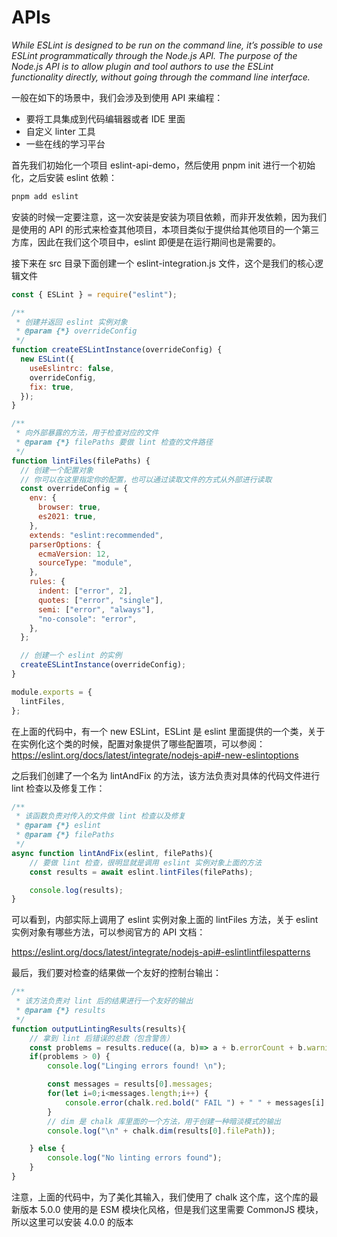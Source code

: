 # APIs

*While ESLint is designed to be run on the command line, it’s possible to use ESLint programmatically through the Node.js API. The purpose of the Node.js API is to allow plugin and tool authors to use the ESLint functionality directly, without going through the command line interface.*



一般在如下的场景中，我们会涉及到使用 API 来编程：

- 要将工具集成到代码编辑器或者 IDE 里面
- 自定义 linter 工具
- 一些在线的学习平台



首先我们初始化一个项目 eslint-api-demo，然后使用 pnpm init 进行一个初始化，之后安装 eslint 依赖：

```bash
pnpm add eslint
```

安装的时候一定要注意，这一次安装是安装为项目依赖，而非开发依赖，因为我们是使用的 API 的形式来检查其他项目，本项目类似于提供给其他项目的一个第三方库，因此在我们这个项目中，eslint 即便是在运行期间也是需要的。



接下来在 src 目录下面创建一个 eslint-integration.js 文件，这个是我们的核心逻辑文件

```js
const { ESLint } = require("eslint");

/**
 * 创建并返回 eslint 实例对象
 * @param {*} overrideConfig
 */
function createESLintInstance(overrideConfig) {
  new ESLint({
    useEslintrc: false,
    overrideConfig,
    fix: true,
  });
}

/**
 * 向外部暴露的方法，用于检查对应的文件
 * @param {*} filePaths 要做 lint 检查的文件路径
 */
function lintFiles(filePaths) {
  // 创建一个配置对象
  // 你可以在这里指定你的配置，也可以通过读取文件的方式从外部进行读取
  const overrideConfig = {
    env: {
      browser: true,
      es2021: true,
    },
    extends: "eslint:recommended",
    parserOptions: {
      ecmaVersion: 12,
      sourceType: "module",
    },
    rules: {
      indent: ["error", 2],
      quotes: ["error", "single"],
      semi: ["error", "always"],
      "no-console": "error",
    },
  };

  // 创建一个 eslint 的实例
  createESLintInstance(overrideConfig);
}

module.exports = {
  lintFiles,
};

```

在上面的代码中，有一个 new ESLint，ESLint 是 eslint 里面提供的一个类，关于在实例化这个类的时候，配置对象提供了哪些配置项，可以参阅：https://eslint.org/docs/latest/integrate/nodejs-api#-new-eslintoptions



之后我们创建了一个名为 lintAndFix 的方法，该方法负责对具体的代码文件进行 lint 检查以及修复工作：

```js
/**
 * 该函数负责对传入的文件做 lint 检查以及修复
 * @param {*} eslint 
 * @param {*} filePaths 
 */
async function lintAndFix(eslint, filePaths){
    // 要做 lint 检查，很明显就是调用 eslint 实例对象上面的方法
    const results = await eslint.lintFiles(filePaths);

    console.log(results);
}
```

可以看到，内部实际上调用了 eslint 实例对象上面的 lintFiles 方法，关于 eslint 实例对象有哪些方法，可以参阅官方的 API 文档：

https://eslint.org/docs/latest/integrate/nodejs-api#-eslintlintfilespatterns



最后，我们要对检查的结果做一个友好的控制台输出：

```js
/**
 * 该方法负责对 lint 后的结果进行一个友好的输出
 * @param {*} results 
 */
function outputLintingResults(results){
    // 拿到 lint 后错误的总数（包含警告）
    const problems = results.reduce((a, b)=> a + b.errorCount + b.warningCount, 0);
    if(problems > 0) {
        console.log("Linging errors found! \n");

        const messages = results[0].messages;
        for(let i=0;i<messages.length;i++) {
            console.error(chalk.red.bold(" FAIL ") + " " + messages[i].message);
        }
        // dim 是 chalk 库里面的一个方法，用于创建一种暗淡模式的输出
        console.log("\n" + chalk.dim(results[0].filePath));

    } else {
        console.log("No linting errors found");
    }
}
```

注意，上面的代码中，为了美化其输入，我们使用了 chalk 这个库，这个库的最新版本 5.0.0 使用的是 ESM 模块化风格，但是我们这里需要 CommonJS 模块，所以这里可以安装 4.0.0 的版本